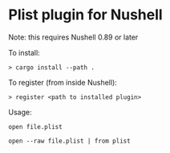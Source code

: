 # Plist plugin for Nushell

Note: this requires Nushell 0.89 or later

To install:

```
> cargo install --path .
```

To register (from inside Nushell):
```
> register <path to installed plugin> 
```

Usage:
```
open file.plist 
```

```
open --raw file.plist | from plist
```
